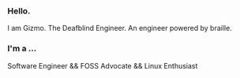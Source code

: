 ### Hello.

I am Gizmo. The Deafblind Engineer. An engineer powered by braille.

### I'm a …

Software Engineer && FOSS Advocate && Linux Enthusiast
